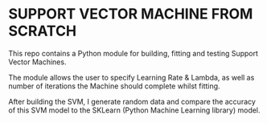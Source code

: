 # SUPPORT VECTOR MACHINE FROM SCRATCH

This repo contains a Python module for building, fitting and testing Support Vector Machines.

The module allows the user to specify Learning Rate & Lambda, as well as number of iterations the Machine should complete whilst fitting.

After building the SVM, I generate random data and compare the accuracy of this SVM model to the SKLearn (Python Machine Learning library) model.
